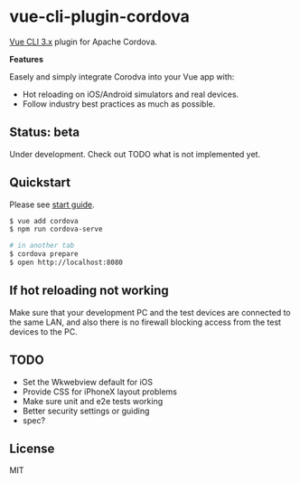 # vue-cli-plugin-cordova
[Vue CLI 3.x](https://github.com/vuejs/vue-cli) plugin for Apache Cordova.  

**Features**

Easely and simply integrate Corodva into your Vue app with:
- Hot reloading on iOS/Android simulators and real devices.
- Follow industry best practices as much as possible.

## Status: beta
Under development. Check out TODO what is not implemented yet.

## Quickstart
Please see [start guide](https://github.com/dekimasoon/vue-cli-plugin-cordova/blob/master/docs/StartGuide.md).

```sh
$ vue add cordova
$ npm run cordova-serve

# in another tab
$ cordova prepare
$ open http://localhost:8080
```

## If hot reloading not working
Make sure that your development PC and the test devices are connected to the same LAN, and also there is no firewall blocking access from the test devices to the PC.

## TODO
- Set the Wkwebview default for iOS
- Provide CSS for iPhoneX layout problems
- Make sure unit and e2e tests working
- Better security settings or guiding
- spec?

## License
MIT
